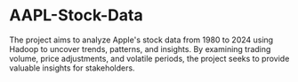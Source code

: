 # AAPL-Stock-Data
The project aims to analyze Apple's stock data from 1980 to 2024 using Hadoop to uncover trends, patterns, and insights. By examining trading volume, price adjustments, and volatile periods, the project seeks to provide valuable insights for stakeholders.
